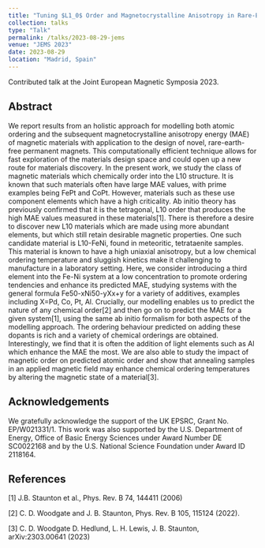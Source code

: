```yaml
---
title: "Tuning $L1_0$ Order and Magnetocrystalline Anisotropy in Rare-Earth-Free Transition Metal Magnets: an Integrated, First Principles Approach"
collection: talks
type: "Talk"
permalink: /talks/2023-08-29-jems
venue: "JEMS 2023"
date: 2023-08-29
location: "Madrid, Spain"
---
```


Contributed talk at the Joint European Magnetic Symposia 2023.

<h2>Abstract</h2>
We report results from an holistic approach for modelling both atomic ordering and the subsequent magnetocrystalline anisotropy energy (MAE) of magnetic materials with application to the design of novel, rare-earth-free permanent magnets. This computationally efficient technique allows for fast exploration of the materials design space and could open up a new route for materials discovery. In the present work, we study the class of magnetic materials which chemically order into the L10 structure. It is known that such materials often have large MAE values, with prime examples being FePt and CoPt. However, materials such as these use component elements which have a high criticality. Ab initio theory has previously confirmed that it is the tetragonal, L10 order that produces the high MAE values measured in these materials[1]. There is therefore a desire to discover new L10 materials which are made using more abundant elements, but which still retain desirable magnetic properties. One such candidate material is L10-FeNi, found in meteoritic, tetrataenite samples. This material is known to have a high uniaxial anisotropy, but a low chemical ordering temperature and sluggish kinetics make it challenging to manufacture in a laboratory setting.
Here, we consider introducing a third element into the Fe-Ni system at a low concentration to promote ordering tendencies and enhance its predicted MAE, studying systems with the general formula Fe50-xNi50-yXx+y for a variety of additives, examples including X=Pd, Co, Pt, Al. Crucially, our modelling enables us to predict the nature of any chemical order[2] and then go on to predict the MAE for a given system[1], using the same ab initio formalism for both aspects of the modelling approach. The ordering behaviour predicted on adding these dopants is rich and a variety of chemical orderings are obtained. Interestingly, we find that it is often the addition of light elements such as Al which enhance the MAE the most. We are also able to study the impact of magnetic order on predicted atomic order and show that annealing samples in an applied magnetic field may enhance chemical ordering temperatures by altering the magnetic state of a material[3].

<h2>Acknowledgements</h2>
We gratefully acknowledge the support of the UK EPSRC, Grant No. EP/W021331/1. This work was also supported by the U.S. Department of Energy, Office of Basic Energy Sciences under Award Number DE SC0022168 and by the U.S. National Science Foundation under Award ID 2118164.

<h2>References</h2>
[1] J.B. Staunton et al., Phys. Rev. B 74, 144411 (2006)

[2] C. D. Woodgate and J. B. Staunton, Phys. Rev. B 105, 115124 (2022).

[3] C. D. Woodgate D. Hedlund, L. H. Lewis, J. B. Staunton, arXiv:2303.00641 (2023)
